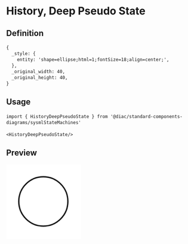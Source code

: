 # History, Deep Pseudo State

## Definition

```
{
  _style: { 
    entity: 'shape=ellipse;html=1;fontSize=18;align=center;',
  },
  _original_width: 40,
  _original_height: 40,
}
```

## Usage

```
import { HistoryDeepPseudoState } from '@diac/standard-components-diagrams/sysmlStateMachines'

<HistoryDeepPseudoState/>
```

## Preview

<img src="./history-deep-pseudo-state.png" width="200"/>
